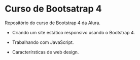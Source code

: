# Curso de Bootsatrap 4
Repositório do curso de Bootstrap 4 da Alura.

* Criando um site estático responsivo usando o Bootstrap 4.

* Trabalhando com  JavaScript.

* Caracterírsticas de web design.
